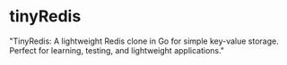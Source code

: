 # tinyRedis
 "TinyRedis: A lightweight Redis clone in Go for simple key-value storage. Perfect for learning, testing, and lightweight applications."
